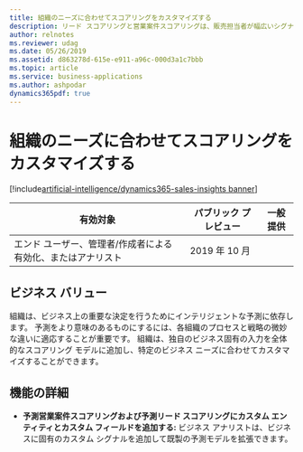 ```yaml
---
title: 組織のニーズに合わせてスコアリングをカスタマイズする
description: リード スコアリングと営業案件スコアリングは、販売担当者が幅広いシグナルのセットに基づいて購入可能性をスコアリングすることで、正しいリードと営業案件に集中するのに役立ちます。 2019 年ウェーブ 2 に、組織は要件に合うようにモデルの要素をパーソナライズできるようになります。 入力シグナルを変更することで、組織はスコアの正確性を高め、販売担当者が最も見込みのある取引により多くの時間を費やせるようにすることができます。
author: relnotes
ms.reviewer: udag
ms.date: 05/26/2019
ms.assetid: d863278d-615e-e911-a96c-000d3a1c7bbb
ms.topic: article
ms.service: business-applications
ms.author: ashpodar
dynamics365pdf: true
---
```

# <a name="customize-scoring-to-adapt-to-organizational-needs"></a>組織のニーズに合わせてスコアリングをカスタマイズする
[!include[artificial-intelligence/dynamics365-sales-insights banner](../includes/artificial-intelligence/dynamics365-sales-insights.md)]

| 有効対象    |  パブリック プレビュー | 一般提供 | 
| ---------- | ---------- |---------- |
|エンド ユーザー、管理者/作成者による有効化、またはアナリスト|2019 年 10 月| |


## <a name="business-value"></a>ビジネス バリュー
<!-- bv start -->
組織は、ビジネス上の重要な決定を行うためにインテリジェントな予測に依存します。 予測をより意味のあるものにするには、各組織のプロセスと戦略の微妙な違いに適応することが重要です。 組織は、独自のビジネス固有の入力を全体的なスコアリング モデルに追加し、特定のビジネス ニーズに合わせてカスタマイズすることができます。 
<!-- bv end -->



## <a name="feature-details"></a>機能の詳細
<!--feature detail start -->
- **予測営業案件スコアリングおよび予測リード スコアリングにカスタム エンティティとカスタム フィールドを追加する:** ビジネス アナリストは、ビジネスに固有のカスタム シグナルを追加して既製の予測モデルを拡張できます。 
<!--feature detail end -->










